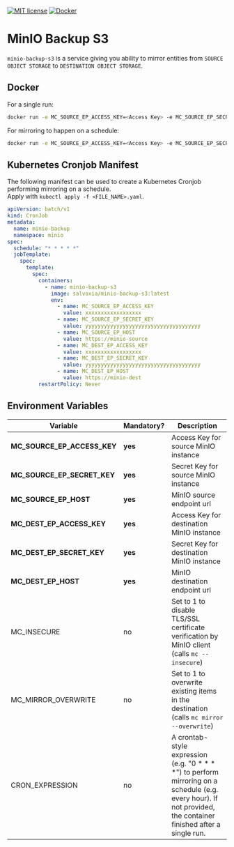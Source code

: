 [![MIT license][license-image]][license-url]
[![Docker][docker-image]][docker-url]

[license-image]: https://img.shields.io/badge/license-MIT-blue.svg
[license-url]: https://github.com/salvoxia/minio-backup-s3/blob/master/LICENSE

[docker-image]: https://img.shields.io/docker/pulls/salvoxia/minio-backup-s3.svg
[docker-url]: https://hub.docker.com/r/salvoxia/minio-backup-s3/

# MinIO Backup S3
`minio-backup-s3` is a service giving you ability to mirror entities from `SOURCE OBJECT STORAGE` to `DESTINATION OBJECT STORAGE`.

## Docker

For a single run:
```sh
docker run -e MC_SOURCE_EP_ACCESS_KEY=<Access Key> -e MC_SOURCE_EP_SECRET_KEY=<Secret Key> -e MC_SOURCE_EP_HOST=https://<YOUR-S3-ENDPOINT> -e MC_DEST_EP_ACCESS_KEY=<Access Key> -e MC_DEST_EP_SECRET_KEY=<Secret Key> -e MC_DEST_EP_HOST=https://<YOUR-S3-ENDPOINT> salvoxia/minio-backup-s3:<IMAGE_VERSION>
```

For mirroring to happen on a schedule:
```sh
docker run -e MC_SOURCE_EP_ACCESS_KEY=<Access Key> -e MC_SOURCE_EP_SECRET_KEY=<Secret Key> -e MC_SOURCE_EP_HOST=https://<YOUR-S3-ENDPOINT> -e MC_DEST_EP_ACCESS_KEY=<Access Key> -e MC_DEST_EP_SECRET_KEY=<Secret Key> -e MC_DEST_EP_HOST=https://<YOUR-S3-ENDPOINT> -e CRON_EXPRESSION="0 * * * *" salvoxia/minio-backup-s3:<IMAGE_VERSION>
```

## Kubernetes Cronjob Manifest
The following manifest can be used to create a Kubernetes Cronjob performing mirroring on a schedule.  
Apply with `kubectl apply -f <FILE_NAME>.yaml`.
```yaml
apiVersion: batch/v1
kind: CronJob
metadata:
  name: minio-backup
  namespace: minio
spec:
  schedule: "* * * * *"
  jobTemplate:
    spec:      
      template:
        spec:
          containers:
            - name: minio-backup-s3
              image: salvoxia/minio-backup-s3:latest
              env:
                - name: MC_SOURCE_EP_ACCESS_KEY
                  value: xxxxxxxxxxxxxxxxxx
                - name: MC_SOURCE_EP_SECRET_KEY
                  value: yyyyyyyyyyyyyyyyyyyyyyyyyyyyyyyyyyyyy
                - name: MC_SOURCE_EP_HOST
                  value: https://minio-source
                - name: MC_DEST_EP_ACCESS_KEY
                  value: xxxxxxxxxxxxxxxxxx
                - name: MC_DEST_EP_SECRET_KEY
                  value: yyyyyyyyyyyyyyyyyyyyyyyyyyyyyyyyyyyyy
                - name: MC_DEST_EP_HOST
                  value: https://minio-dest
          restartPolicy: Never
```

## Environment Variables

|Variable | Mandatory? | Description |
|--- |--- |--- |
|**MC_SOURCE_EP_ACCESS_KEY**| **yes** | Access Key for source MinIO instance
|**MC_SOURCE_EP_SECRET_KEY**| **yes** |  Secret Key for source MinIO instance
|**MC_SOURCE_EP_HOST** | **yes** |  MinIO source endpoint url
|**MC_DEST_EP_ACCESS_KEY**| **yes** |  Access Key for destination MinIO instance
|**MC_DEST_EP_SECRET_KEY**| **yes** |  Secret Key for destination MinIO instance
|**MC_DEST_EP_HOST** | **yes** |  MinIO destination endpoint url
|MC_INSECURE | no |  Set to 1 to disable TLS/SSL certificate verification by MinIO client (calls `mc --insecure`)
|MC_MIRROR_OVERWRITE | no |  Set to 1 to overwrite existing items in the destination (calls `mc mirror --overwrite`)
|CRON_EXPRESSION | no | A crontab-style expression (e.g. "0 * * * *") to perform mirroring on a schedule (e.g. every hour). If not provided, the container finished after a single run.

